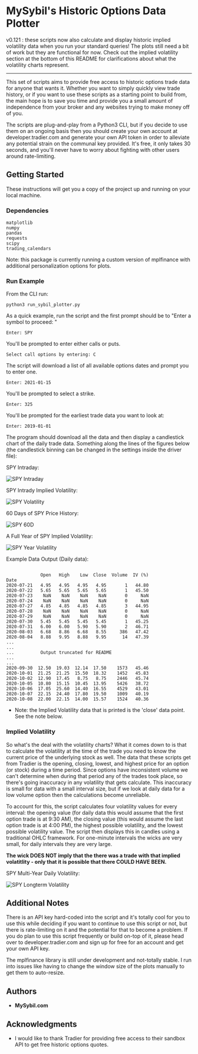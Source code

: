 # MySybil's Historic Options Data Plotter

v0.121 : these scripts now also calculate and display historic implied volatility data when you run your standard queries! The plots still need a bit of work but they are functional for now. Check out the implied volatility section at the bottom of this README for clarifications about what the volatility charts represent.

---

This set of scripts aims to provide free access to historic options trade data for anyone that wants it. Whether you want to simply quickly view trade history, or if you want to use these scripts as a starting point to build from, the main hope is to save you time and provide you a small amount of independence from your broker and any websites trying to make money off of you.

The scripts are plug-and-play from a Python3 CLI, but if you decide to use them on an ongoing basis then you should create your own account at developer.tradier.com and generate your own API token in order to alleviate any potential strain on the communal key provided. It's free, it only takes 30 seconds, and you'll never have to worry about fighting with other users around rate-limiting. 

## Getting Started

These instructions will get you a copy of the project up and running on your local machine.

### Dependencies
```
matplotlib
numpy
pandas
requests
scipy
trading_calendars
```

Note: this package is currently running a custom version of mplfinance with additional personalization options for plots. 

### Run Example

From the CLI run:

```
python3 run_sybil_plotter.py
```

As a quick example, run the script and the first prompt should be to "Enter a symbol to proceed: "

```
Enter: SPY
```

You'll be prompted to enter either calls or puts.

```
Select call options by entering: C
```

The script will download a list of all available options dates and prompt you to enter one.
```
Enter: 2021-01-15
```

You'll be prompted to select a strike.
```
Enter: 325
```

You'll be prompted for the earliest trade data you want to look at:
```
Enter: 2019-01-01
```

The program should download all the data and then display a candlestick chart of the daily trade data. Something along the lines of the figures below (the candlestick binning can be changed in the settings inside the driver file):

SPY Intraday: 

![SPY Intraday](./screens/spy-345c-trade.png)

SPY Intrady Implied Volatility: 

![SPY Volatility](./screens/spy-345c-volatility.png)

60 Days of SPY Price History:

![SPY 60D](./screens/spy-350c-trade-60d.png)

A Full Year of SPY Implied Volatility:

![SPY Year Volatility](./screens/spy-350c-vol-year.png)


Example Data Output (Daily data):

```

             Open   High    Low  Close  Volume  IV (%)
Date                                                  
2020-07-21   4.95   4.95   4.95   4.95       1   44.80
2020-07-22   5.65   5.65   5.65   5.65       1   45.50
2020-07-23    NaN    NaN    NaN    NaN       0     NaN
2020-07-24    NaN    NaN    NaN    NaN       0     NaN
2020-07-27   4.85   4.85   4.85   4.85       3   44.95
2020-07-28    NaN    NaN    NaN    NaN       0     NaN
2020-07-29    NaN    NaN    NaN    NaN       0     NaN
2020-07-30   5.45   5.45   5.45   5.45       1   45.25
2020-07-31   6.00   6.00   5.90   5.90       2   46.71
2020-08-03   6.68   8.86   6.68   8.55     386   47.42
2020-08-04   8.88   9.95   8.88   9.95      14   47.39
...
...
...          Output truncated for README
...
...
2020-09-30  12.50  19.03  12.14  17.50    1573   45.46
2020-10-01  21.25  21.25  15.50  18.32    1452   45.83
2020-10-02  12.90  17.45   8.75   8.75    2446   45.74
2020-10-05  10.80  15.15  10.45  13.95    5426   38.72
2020-10-06  17.05  25.60  14.40  16.55    4529   43.01
2020-10-07  22.15  24.40  17.80  19.50    1009   40.19
2020-10-08  22.00  22.15  14.00  15.57    1524   40.36

```

* Note: the Implied Volatility data that is printed is the 'close' data point. See the note below. 

### Implied Volatility

So what's the deal with the volatility charts? What it comes down to is that to calculate the volatility at the time of the trade you need to know the current price of the underlying stock as well. The data that these scripts get from Tradier is the opening, closing, lowest, and highest price for an option (or stock) during a time period. Since options have inconsistent volume we can't determine when during that period any of the trades took place, so there's going inaccuracy in any volatility that gets calculate. This inaccuracy is small for data with a small interval size, but if we look at daily data for a low volume option then the calculations become unreliable.

To account for this, the script calculates four volatility values for every interval: the opening value (for daily data this would assume that the first option trade is at 9:30 AM), the closing value (this would assume the last option trade is at 4:00 PM), the highest possible volatility, and the lowest possible volatility value. The script then displays this in candles using a traditional OHLC framework. For one-minute intervals the wicks are very small, for daily intervals they are very large. 

**The wick DOES NOT imply that the there was a trade with that implied volatitlity - only that it is possible that there COULD HAVE BEEN.**

SPY Multi-Year Daily Volatility: 

![SPY Longterm Volatility](./screens/spy-longterm.png)



## Additional Notes

There is an API key hard-coded into the script and it's totally cool for you to use this while deciding if you want to continue to use this script or not, but there is rate-limiting on it and the potential for that to become a problem. If you do plan to use this script frequently or build on-top of it, please head over to developer.tradier.com and sign up for free for an account and get your own API key.

The mplfinance library is still under development and not-totally stable. I run into issues like having to change the window size of the plots manually to get them to auto-resize.

## Authors

* **MySybil.com**  

## Acknowledgments

* I would like to thank Tradier for providing free access to their sandbox API to get free historic options quotes.

